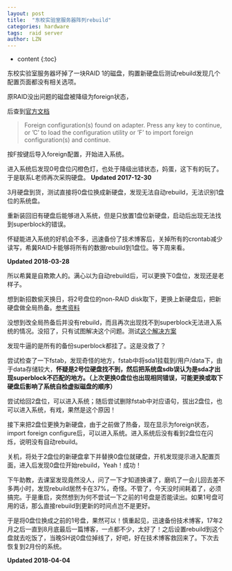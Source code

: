 ```yaml
---
layout: post
title:  "东校实验室服务器阵列rebuild"
categories: hardware
tags:  raid server
author: LZN
---
```


* content
{:toc}

东校实验室服务器坏掉了一块RAID 1的磁盘，购置新硬盘后测试rebuild发现几个配置页面都没有相关选项。

原RAID没出问题的磁盘被降级为foreign状态，

后查到[官方文档](https://www.dell.com/support/article/cn/zh/cndhs1/sln129828/%E8%A7%A3%E5%86%B3poweredge-raid%E6%8E%A7%E5%88%B6%E5%99%A8%E9%94%99%E8%AF%AF-perc%E6%95%85%E9%9A%9C-?lang=zh)

>Foreign configuration(s) found on adapter. Press any key to continue, or ’C’ to load the configuration utility or ’F’ to import foreign configuration(s) and continue.

按F按键后导入foreign配置，开始进入系统。

进入系统后发现0号盘位闪橙色灯，也处于降级出错状态，妈蛋，这下有的玩了。于是联系L老师再次采购硬盘。
**Updated 2017-12-30**

3月硬盘到货，测试直接将0盘位换成新硬盘，发现无法自动rebuild，无法识别1盘位的系统盘。

重新装回旧有硬盘后能够进入系统，但是只放置1盘位新硬盘，启动后出现无法找到superblock的错误。

怀疑能进入系统的好机会不多，迅速备份了技术博客后，关掉所有的crontab减少读写，希冀RAID卡能够将所有的数据rebuild到1盘位。等下周来看。

**Updated 2018-03-28**

所以希冀是自欺欺人的。满心以为自动rebuild后，可以更换下0盘位，发现还是老样子。

想到新招数偷天换日，将2号盘位的non-RAID disk取下，更换上新硬盘后，把新硬盘做全局热备。[参考资料](https://wenku.baidu.com/view/993960dfbb4cf7ec4afed023.html)

没想到改全局热备后并没有rebuild，而且再次出现找不到superblock无法进入系统的情况。没招了，只有试图解决这个问题。测试[这个解决方案](https://linuxexpresso.wordpress.com/2010/03/31/repair-a-broken-ext4-superblock-in-ubuntu/)

发现牛逼的是所有的备份superblock都挂了。这是没救了？

尝试检查了一下fstab，发现奇怪的地方，fstab中将sda1挂载到/用户/data下，由于data存储较大，**怀疑是2号位硬盘找不到，然后把系统盘sdb误认为是sda才出现superblock不匹配的地方。（上次更换0盘位也出现相同错误，可能更换或取下硬盘后影响了系统自检虚拟磁盘的顺序）**

尝试给回2盘位，可以进入系统；随后尝试删除fstab中对应语句，拔出2盘位，也可以进入系统，有戏，果然是这个原因！

接下来把2盘位更换为新硬盘，由于之前做了热备，现在显示为foreign状态，import foreign configure后，可以进入系统。进入系统后没有看到2盘位在闪烁，说明没有自动rebuild。

关机，将处于2盘位的新硬盘拿下并替换0盘位就硬盘，开机发现提示进入配置页面，进入后发现0盘位开始rebuild，Yeah！成功！

下午助教，去课室发现竟然没人，问了一下才知道换课了，磨叽了一会儿回去差不多两小时，发现rebuild居然卡在37%，奇怪。不管了，今天没时间耗着了，必须搞完。于是重启，突然想到为何不尝试一下之前的1号盘是否能读出。如果1号盘可用的话，那么直接rebuild到更新的时间点岂不是更好。

于是将0盘位换成之前的1号盘，果然可以！慎重起见，迅速备份技术博客，17年2月之后一直到8月底最后一篇博客，一点都不少，太好了！之后设置rebuild到这个盘就去吃饭了，当晚SH说0盘位掉线了，好吧，好在技术博客救回来了。下次去恢复到2月份的系统。

**Updated 2018-04-04**

